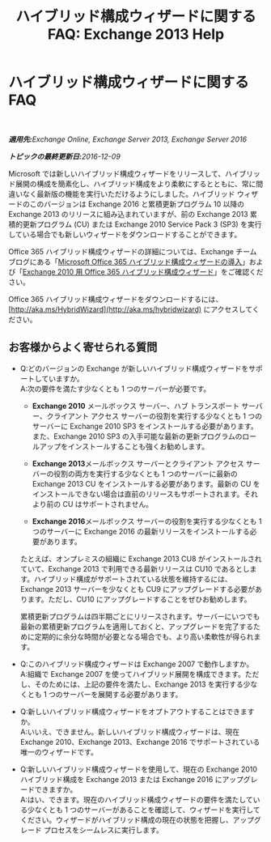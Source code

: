 ﻿---
title: 'ハイブリッド構成ウィザードに関する FAQ: Exchange 2013 Help'
TOCTitle: ハイブリッド構成ウィザードに関する FAQ
ms:assetid: e911e6e0-e36e-4430-ac36-c745a10d6c26
ms:mtpsurl: https://technet.microsoft.com/ja-jp/library/Mt488940(v=EXCHG.150)
ms:contentKeyID: 72045780
ms.date: 01/11/2018
mtps_version: v=EXCHG.150
ms.translationtype: HT
---

# ハイブリッド構成ウィザードに関する FAQ

 

_<strong>適用先:</strong>Exchange Online, Exchange Server 2013, Exchange Server 2016_

_<strong>トピックの最終更新日:</strong>2016-12-09_

Microsoft では新しいハイブリッド構成ウィザードをリリースして、ハイブリッド展開の構成を簡素化し、ハイブリッド構成をより柔軟にするとともに、常に間違いなく最新版の機能を実行いただけるようにしました。ハイブリッド ウィザードのこのバージョンは Exchange 2016 と累積更新プログラム 10 以降の Exchange 2013 のリリースに組み込まれていますが、前の Exchange 2013 累積的更新プログラム (CU) または Exchange 2010 Service Pack 3 (SP3) を実行している場合でも新しいウィザードをダウンロードすることができます。

Office 365 ハイブリッド構成ウィザードの詳細については、Exchange チーム ブログにある「[Microsoft Office 365 ハイブリッド構成ウィザードの導入](http://go.microsoft.com/fwlink/?linkid=717122)」および「[Exchange 2010 用 Office 365 ハイブリッド構成ウィザード](http://go.microsoft.com/fwlink/?linkid=730687)」をご確認ください。

Office 365 ハイブリッド構成ウィザードをダウンロードするには、[http://aka.ms/HybridWizard](http://aka.ms/hybridwizard) にアクセスしてください。

## お客様からよく寄せられる質問

  - Q:どのバージョンの Exchange が新しいハイブリッド構成ウィザードをサポートしていますか。  
    A:次の要件を満たす少なくとも 1 つのサーバーが必要です。
    
      - **Exchange 2010** メールボックス サーバー、ハブ トランスポート サーバー、クライアント アクセス サーバーの役割を実行する少なくとも 1 つのサーバーに Exchange 2010 SP3 をインストールする必要があります。また、Exchange 2010 SP3 の入手可能な最新の更新プログラムのロールアップをインストールすることも強くお勧めします。
    
      - **Exchange 2013**メールボックス サーバーとクライアント アクセス サーバーの役割の両方を実行する少なくとも 1 つのサーバーに最新の Exchange 2013 CU をインストールする必要があります。最新の CU をインストールできない場合は直前のリリースもサポートされます。それより前の CU はサポートされません。
    
      - **Exchange 2016**メールボックス サーバーの役割を実行する少なくとも 1 つのサーバーに Exchange 2016 の最新リリースをインストールする必要があります。
    
    たとえば、オンプレミスの組織に Exchange 2013 CU8 がインストールされていて、Exchange 2013 で利用できる最新リリースは CU10 であるとします。ハイブリッド構成がサポートされている状態を維持するには、Exchange 2013 サーバーを少なくとも CU9 にアップグレードする必要があります。ただし、CU10 にアップグレードすることをぜひお勧めします。
    
    累積更新プログラムは四半期ごとにリリースされます。サーバーにいつでも最新の累積更新プログラムを適用しておくと、アップグレードを完了するために定期的に余分な時間が必要となる場合でも、より高い柔軟性が得られます。

<!-- end list -->

  - Q:このハイブリッド構成ウィザードは Exchange 2007 で動作しますか。  
    A:組織で Exchange 2007 を使ってハイブリッド展開を構成できます。ただし、そのためには、上記の要件を満たし、Exchange 2013 を実行する少なくとも 1 つのサーバーを展開する必要があります。

<!-- end list -->

  - Q:新しいハイブリッド構成ウィザードをオプトアウトすることはできますか。  
    A:いいえ、できません。新しいハイブリッド構成ウィザードは、現在 Exchange 2010、Exchange 2013、Exchange 2016 でサポートされている唯一のウィザードです。

<!-- end list -->

  - Q:新しいハイブリッド構成ウィザードを使用して、現在の Exchange 2010 ハイブリッド構成を Exchange 2013 または Exchange 2016 にアップグレードできますか。  
    A:はい、できます。現在のハイブリッド構成ウィザードの要件を満たしている少なくとも 1 つのサーバーがあることを確認して、ウィザードを実行してください。ウィザードがハイブリッド構成の現在の状態を把握し、アップグレード プロセスをシームレスに実行します。

